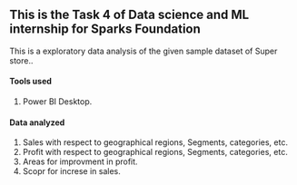 ## This is the Task 4 of Data science and ML internship for Sparks Foundation

This is a exploratory data analysis of the given sample dataset of Super store..<br>

#### Tools used
1. Power BI Desktop.

#### Data analyzed
1. Sales with respect to geographical regions, Segments, categories, etc.
2. Profit with respect to geographical regions, Segments, categories, etc.
3. Areas for improvment in profit.
3. Scopr for increse in sales.
